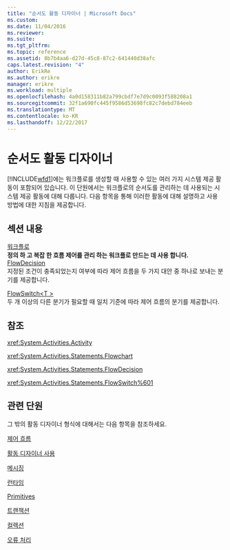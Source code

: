 ```yaml
---
title: "순서도 활동 디자이너 | Microsoft Docs"
ms.custom: 
ms.date: 11/04/2016
ms.reviewer: 
ms.suite: 
ms.tgt_pltfrm: 
ms.topic: reference
ms.assetid: 8b7b4aa6-d27d-45c8-87c2-641440d38afc
caps.latest.revision: "4"
author: ErikRe
ms.author: erikre
manager: erikre
ms.workload: multiple
ms.openlocfilehash: 4a0d158311b82a799cbdf7e7d9c0093f588208a1
ms.sourcegitcommit: 32f1a690fc445f9586d53698fc82c7debd784eeb
ms.translationtype: MT
ms.contentlocale: ko-KR
ms.lasthandoff: 12/22/2017
---
```

# <a name="flowchart-activity-designers"></a>순서도 활동 디자이너
[!INCLUDE[wfd1](../workflow-designer/includes/wfd1_md.md)]에는 워크플로를 생성할 때 사용할 수 있는 여러 가지 시스템 제공 활동이 포함되어 있습니다. 이 단원에서는 워크플로의 순서도를 관리하는 데 사용되는 시스템 제공 활동에 대해 다룹니다. 다음 항목을 통해 이러한 활동에 대해 설명하고 사용 방법에 대한 지침을 제공합니다.  
  
## <a name="in-this-section"></a>섹션 내용  
 [워크플로](../workflow-designer/flowchart-activity-designer.md)  
 **정의 하 고 복잡 한 흐름 제어를 관리 하는 워크플로 만드는 데 사용 합니다.**  [FlowDecision](../workflow-designer/flowdecision-activity-designer.md)  
 지정된 조건이 충족되었는지 여부에 따라 제어 흐름을 두 가지 대안 중 하나로 보내는 분기를 제공합니다.  
  
 [FlowSwitch\<T >](../workflow-designer/flowswitch-t-activity-designer.md)  
 두 개 이상의 다른 분기가 필요할 때 일치 기준에 따라 제어 흐름의 분기를 제공합니다.  
  
## <a name="reference"></a>참조  
 <xref:System.Activities.Activity>  
  
 <xref:System.Activities.Statements.Flowchart>  
  
 <xref:System.Activities.Statements.FlowDecision>  
  
 <xref:System.Activities.Statements.FlowSwitch%601>  
  
## <a name="related-sections"></a>관련 단원  
 그 밖의 활동 디자이너 형식에 대해서는 다음 항목을 참조하세요.  
  
 [제어 흐름](../workflow-designer/control-flow-activity-designers.md)  
  
 [활동 디자이너 사용](../workflow-designer/using-the-activity-designers.md)  
  
 [메시징](../workflow-designer/messaging-activity-designers.md)  
  
 [런타임](../workflow-designer/runtime-activity-designers.md)  
  
 [Primitives](../workflow-designer/primitives-activity-designers.md)  
  
 [트랜잭션](../workflow-designer/transaction-activity-designers.md)  
  
 [컬렉션](../workflow-designer/collection-activity-designers.md)  
  
 [오류 처리](../workflow-designer/error-handling-activity-designers.md)